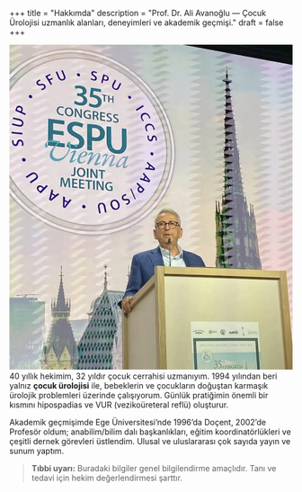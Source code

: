 +++
title = "Hakkımda"
description = "Prof. Dr. Ali Avanoğlu — Çocuk Ürolojisi uzmanlık alanları, deneyimleri ve akademik geçmişi."
draft = false
+++

![Prof. Dr. Ali Avanoğlu](/img/Ali_Avanoglu-portre.webp)
40 yıllık hekimim, 32 yıldır çocuk cerrahisi uzmanıyım. 1994 yılından beri yalnız **çocuk ürolojisi** ile, bebeklerin ve çocukların doğuştan karmaşık ürolojik problemleri üzerinde çalışıyorum. Günlük pratiğimin önemli bir kısmını hipospadias ve VUR (vezikoüreteral reflü) oluşturur.

Akademik geçmişimde Ege Üniversitesi’nde 1996’da Doçent, 2002’de Profesör oldum; anabilim/bilim dalı başkanlıkları, eğitim koordinatörlükleri ve çeşitli dernek görevleri üstlendim. Ulusal ve uluslararası çok sayıda yayın ve sunum yaptım.

> **Tıbbi uyarı:** Buradaki bilgiler genel bilgilendirme amaçlıdır. Tanı ve tedavi için hekim değerlendirmesi şarttır.
